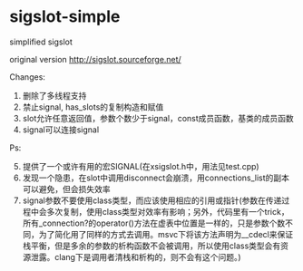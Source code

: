 sigslot-simple
==============

simplified sigslot

original version
http://sigslot.sourceforge.net/

Changes:

1. 删除了多线程支持
2. 禁止signal, has_slots的复制构造和赋值
3. slot允许任意返回值，参数个数少于signal，const成员函数，基类的成员函数
4. signal可以连接signal

Ps:

5. 提供了一个或许有用的宏SIGNAL(在xsigslot.h中，用法见test.cpp)
6. 发现一个隐患，在slot中调用disconnect会崩溃，用connections_list的副本可以避免，但会损失效率
7. signal参数不要使用class类型，而应该使用相应的引用或指针(参数在传递过程中会多次复制，使用class类型对效率有影响；另外，代码里有一个trick，所有_connection?的operator()方法在虚表中位置是一样的，只是参数个数不同，为了简化用了同样的方式去调用。msvc下将该方法声明为__cdecl来保证栈平衡，但是多余的参数的析构函数不会被调用，所以使用class类型会有资源泄露。clang下是调用者清栈和析构的，则不会有这个问题。)
